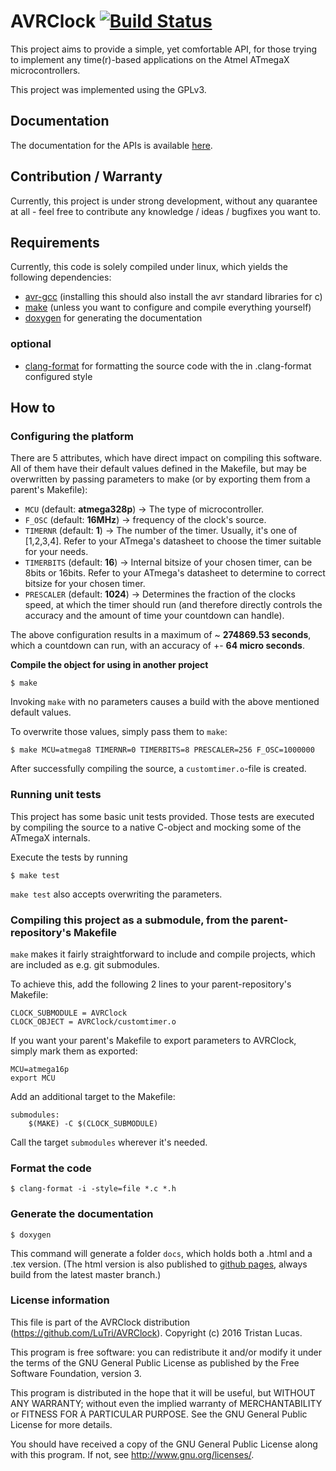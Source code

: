 # AVRClock [![Build Status](https://travis-ci.org/LuTri/AVRClock.svg?branch=master)](https://travis-ci.org/LuTri/AVRClock)

This project aims to provide a simple, yet comfortable API, for those trying to implement any time(r)-based applications on the Atmel ATmegaX microcontrollers.

This project was implemented using the GPLv3.

## Documentation

The documentation for the APIs is available [here](http://lutri.github.io/AVRClock/).

## Contribution / Warranty

Currently, this project is under strong development, without any quarantee at all - feel free to contribute any knowledge / ideas / bugfixes you want to.

## Requirements

Currently, this code is solely compiled under linux, which yields the following dependencies:
 * [avr-gcc](https://gcc.gnu.org/wiki/avr-gcc) (installing this should also install the avr standard libraries for c)
 * [make](https://www.gnu.org/software/make/) (unless you want to configure and compile everything yourself)
 * [doxygen](http://www.stack.nl/~dimitri/doxygen/) for generating the documentation

### optional

 * [clang-format](https://clang.llvm.org/docs/ClangFormat.html) for formatting the source code with the in .clang-format configured style


## How to

### Configuring the platform

There are 5 attributes, which have direct impact on compiling this software. All of them have their default values defined in the Makefile, but may be overwritten by passing parameters to make (or by exporting them from a parent's Makefile):

 * `MCU` (default: **atmega328p**) -> The type of microcontroller.
 * `F_OSC` (default: **16MHz**) -> frequency of the clock's source.
 * `TIMERNR` (default: **1**) -> The number of the timer. Usually, it's one of [1,2,3,4]. Refer to your ATmega's datasheet to choose the timer suitable for your needs.
 * `TIMERBITS` (default: **16**) -> Internal bitsize of your chosen timer, can be 8bits or 16bits. Refer to your ATmega's datasheet to determine to correct bitsize for your chosen timer.
 * `PRESCALER` (default: **1024**) -> Determines the fraction of the clocks speed, at which the timer should run (and therefore directly controls the accuracy and the amount of time your countdown can handle).

The above configuration results in a maximum of ~ **274869.53 seconds**, which a countdown can run, with an accuracy of +- **64 micro seconds**.

**Compile the object for using in another project**

```
$ make
```

Invoking `make` with no parameters causes a build with the above mentioned default values.

To overwrite those values, simply pass them to `make`:

```
$ make MCU=atmega8 TIMERNR=0 TIMERBITS=8 PRESCALER=256 F_OSC=1000000
```

After successfully compiling the source, a `customtimer.o`-file is created.

### Running unit tests

This project has some basic unit tests provided. Those tests are executed by
compiling the source to a native C-object and mocking some of the ATmegaX internals.

Execute the tests by running

```
$ make test
```

`make test` also accepts overwriting the parameters.

### Compiling this project as a submodule, from the parent-repository's Makefile

`make` makes it fairly straightforward to include and compile projects, which are included as e.g. git submodules.

To achieve this, add the following 2 lines to your parent-repository's Makefile:
```
CLOCK_SUBMODULE = AVRClock
CLOCK_OBJECT = AVRClock/customtimer.o
```

If you want your parent's Makefile to export parameters to AVRClock, simply mark them as exported:

```
MCU=atmega16p
export MCU
```

Add an additional target to the Makefile:

```
submodules:
	$(MAKE) -C $(CLOCK_SUBMODULE)
```

Call the target `submodules` wherever it's needed.

### Format the code

```
$ clang-format -i -style=file *.c *.h
```

### Generate the documentation

```
$ doxygen
```

This command will generate a folder `docs`, which holds both a .html and a .tex version.
(The html version is also published to [github pages](http://lutri.github.io/AVRClock/), always build from the latest master branch.)

### License information

This file is part of the AVRClock distribution
(https://github.com/LuTri/AVRClock).
Copyright (c) 2016 Tristan Lucas.

This program is free software: you can redistribute it and/or modify
it under the terms of the GNU General Public License as published by
the Free Software Foundation, version 3.

This program is distributed in the hope that it will be useful, but
WITHOUT ANY WARRANTY; without even the implied warranty of
MERCHANTABILITY or FITNESS FOR A PARTICULAR PURPOSE. See the GNU
General Public License for more details.

You should have received a copy of the GNU General Public License
along with this program. If not, see <http://www.gnu.org/licenses/>.
